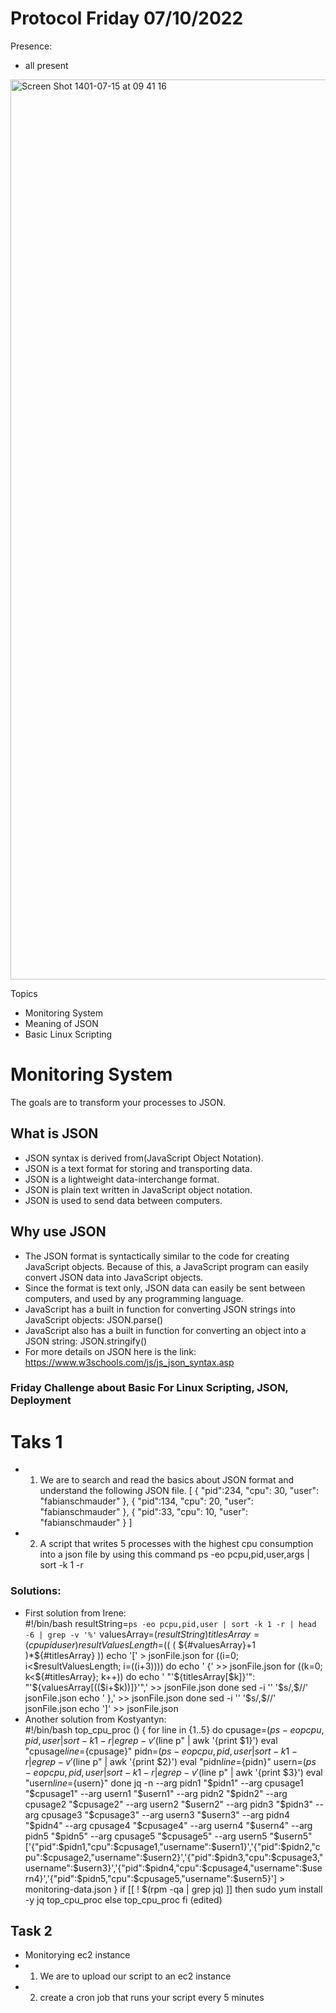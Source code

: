 # Protocol Friday 07/10/2022

Presence:

-   all present

<img width="1440" alt="Screen Shot 1401-07-15 at 09 41 16" src="https://user-images.githubusercontent.com/114474804/194716850-7b1fd1aa-ca9b-4d52-a64d-b4d361eedd9b.png">

Topics
- Monitoring System
- Meaning of JSON
- Basic Linux Scripting
# Monitoring System
The goals are to transform your processes to JSON.
## What is JSON
- JSON syntax is derived from(JavaScript Object Notation).
- JSON is a text format for storing and transporting data.
- JSON is a lightweight data-interchange format.
- JSON is plain text written in JavaScript object notation.
- JSON is used to send data between computers.
## Why use JSON
- The JSON format is syntactically similar to the code for creating JavaScript objects. Because of this, a JavaScript program can easily convert JSON data into JavaScript objects.
- Since the format is text only, JSON data can easily be sent between computers, and used by any programming language.
- JavaScript has a built in function for converting JSON strings into JavaScript objects:
  JSON.parse()
- JavaScript also has a built in function for converting an object into a JSON string:
  JSON.stringify()
- For more details on JSON here is the link: https://www.w3schools.com/js/js_json_syntax.asp
### Friday Challenge about Basic For Linux Scripting, JSON, Deployment
# Taks 1
- 1. We are to search and read the basics about JSON format and understand the following JSON file.
[
    {
        "pid":234,
        "cpu": 30,
        "user": "fabianschmauder"
    },
    {
        "pid":134,
        "cpu": 20,
        "user": "fabianschmauder"
    },
    {
        "pid":33,
        "cpu": 10,
        "user": "fabianschmauder"
    }
]
- 2. A script that writes 5 processes with the highest cpu consumption into a json file by using this command ps -eo pcpu,pid,user,args | sort -k 1 -r
### Solutions:
- First solution from Irene:  
#!/bin/bash
resultString=`ps -eo pcpu,pid,user | sort -k 1 -r | head -6 | grep -v '%'`
valuesArray=($resultString)
titlesArray=(cpu pid user)
resultValuesLength=$(( ( ${#valuesArray}+1 )*${#titlesArray} ))
echo '[' > jsonFile.json
for ((i=0; i<$resultValuesLength; i=((i+3))))
do
    echo '    {'  >> jsonFile.json
    for ((k=0; k<${#titlesArray}; k++))
    do
        echo '         "'${titlesArray[$k]}'": "'${valuesArray[(($i+$k))]}'",' >> jsonFile.json
    done
    sed -i '' '$s/,$//' jsonFile.json
    echo '    },' >> jsonFile.json
done
sed -i '' '$s/,$//' jsonFile.json
echo ']' >> jsonFile.json
- Another solution from Kostyantyn:  
#!/bin/bash
top_cpu_proc () {
    for line in {1..5}
        do
            cpusage=$(ps -eo pcpu,pid,user | sort -k 1 -r | egrep -v '(%)'| head -n 5 | sed -n "$line p" | awk '{print $1}')
            eval "cpusage${line}=${cpusage}"
            pidn=$(ps -eo pcpu,pid,user | sort -k 1 -r | egrep -v '(%)'| head -n 5 | sed -n "$line p" | awk '{print $2}')
            eval "pidn${line}=${pidn}"
            usern=$(ps -eo pcpu,pid,user | sort -k 1 -r | egrep -v '(%)'| head -n 5 | sed -n "$line p" | awk '{print $3}')
            eval "usern${line}=${usern}"
        done
    jq -n --arg pidn1 "$pidn1" --arg cpusage1 "$cpusage1" --arg usern1 "$usern1" --arg pidn2 "$pidn2" --arg cpusage2 "$cpusage2" --arg usern2 "$usern2" --arg pidn3 "$pidn3" --arg cpusage3 "$cpusage3" --arg usern3 "$usern3" --arg pidn4 "$pidn4" --arg cpusage4 "$cpusage4" --arg usern4 "$usern4" --arg pidn5 "$pidn5" --arg cpusage5 "$cpusage5" --arg usern5 "$usern5" ['{"pid":$pidn1,"cpu":$cpusage1,"username":$usern1}','{"pid":$pidn2,"cpu":$cpusage2,"username":$usern2}','{"pid":$pidn3,"cpu":$cpusage3,"username":$usern3}','{"pid":$pidn4,"cpu":$cpusage4,"username":$usern4}','{"pid":$pidn5,"cpu":$cpusage5,"username":$usern5}'] > monitoring-data.json
}
if [[ ! $(rpm -qa | grep jq) ]]
then
    sudo yum install -y jq
    top_cpu_proc
else
    top_cpu_proc
fi (edited)
## Task 2
- Monitorying ec2 instance
- 1. We are to upload our script to an ec2 instance
- 2. create a cron job that runs your script every 5 minutes



